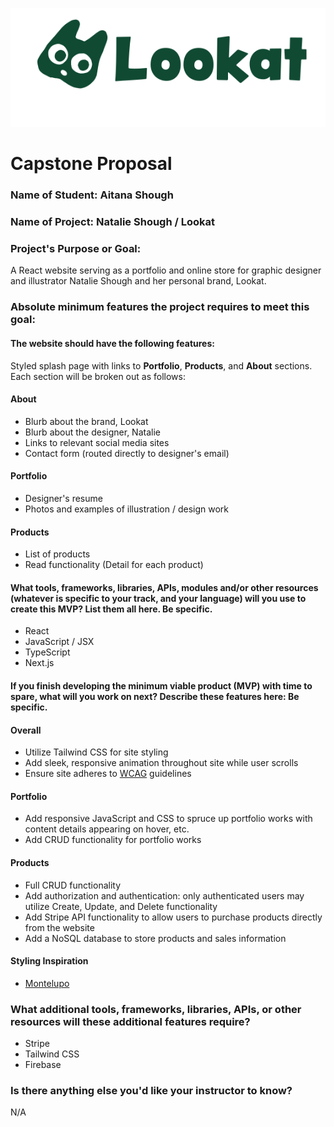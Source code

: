 ![Lookat logo](img/Lookat-logo-03.svg)

# Capstone Proposal

### Name of Student: Aitana Shough

### Name of Project: Natalie Shough / Lookat

### Project's Purpose or Goal: 

A React website serving as a portfolio and online store for graphic designer and illustrator Natalie Shough and her personal brand, Lookat.

### Absolute minimum features the project requires to meet this goal:

#### The website should have the following features:

Styled splash page with links to **Portfolio**, **Products**, and **About** sections. Each section will be broken out as follows:

#### About
* Blurb about the brand, Lookat
* Blurb about the designer, Natalie
* Links to relevant social media sites
* Contact form (routed directly to designer's email)

#### Portfolio
* Designer's resume
* Photos and examples of illustration / design work

#### Products
* List of products
* Read functionality (Detail for each product)


#### What tools, frameworks, libraries, APIs, modules and/or other resources (whatever is specific to your track, and your language) will you use to create this MVP? List them all here. Be specific.

* React
* JavaScript / JSX
* TypeScript
* Next.js

#### If you finish developing the minimum viable product (MVP) with time to spare, what will you work on next? Describe these features here: Be specific.

#### Overall
* Utilize Tailwind CSS for site styling
* Add sleek, responsive animation throughout site while user scrolls
* Ensure site adheres to [WCAG](https://www.w3.org/WAI/standards-guidelines/wcag/) guidelines

#### Portfolio

* Add responsive JavaScript and CSS to spruce up portfolio works with content details appearing on hover, etc.
* Add CRUD functionality for portfolio works

#### Products

* Full CRUD functionality
* Add authorization and authentication: only authenticated users may utilize Create, Update, and Delete functionality
* Add Stripe API functionality to allow users to purchase products directly from the website
* Add a NoSQL database to store products and sales information

#### Styling Inspiration

* [Montelupo](https://www.montelupo.co/)

### What additional tools, frameworks, libraries, APIs, or other resources will these additional features require?

* Stripe
* Tailwind CSS
* Firebase

### Is there anything else you'd like your instructor to know?

N/A